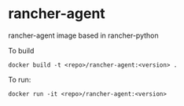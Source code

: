 rancher-agent
============

rancher-agent image based in rancher-python

To build

```
docker build -t <repo>/rancher-agent:<version> .
```

To run:

```
docker run -it <repo>/rancher-agent:<version> 
```

